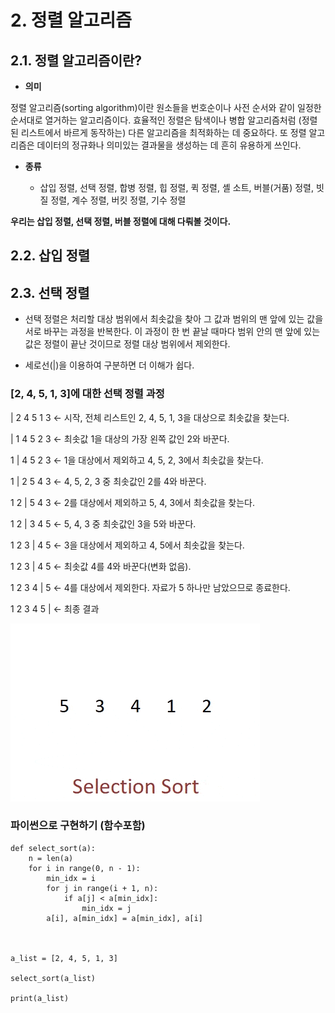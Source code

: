 # 2. 정렬 알고리즘
## 2.1. 정렬 알고리즘이란?
- __의미__

정렬 알고리즘(sorting algorithm)이란 원소들을 번호순이나 사전 순서와 같이 일정한 순서대로 열거하는 알고리즘이다. 효율적인 정렬은 탐색이나 병합 알고리즘처럼 (정렬된 리스트에서 바르게 동작하는) 다른 알고리즘을 최적화하는 데 중요하다. 또 정렬 알고리즘은 데이터의 정규화나 의미있는 결과물을 생성하는 데 흔히 유용하게 쓰인다.

- __종류__

  - 삽입 정렬, 선택 정렬, 합병 정렬, 힙 정렬, 퀵 정렬, 셸 소트, 버블(거품) 정렬, 빗질 정렬, 계수 정렬, 버킷 정렬, 기수 정렬

**우리는 삽입 정렬, 선택 정렬, 버블 정렬에 대해 다뤄볼 것이다.**


## 2.2. 삽입 정렬

## 2.3. 선택 정렬
- 선택 정렬은 처리할 대상 범위에서 최솟값을 찾아 그 값과 범위의 맨 앞에 있는 값을 서로 바꾸는 과정을 반복한다. 이 과정이 한 번 끝날 때마다 범위 안의 맨 앞에 있는 값은 정렬이 끝난 것이므로 정렬 대상 범위에서 제외한다.

- 세로선(|)을 이용하여 구분하면 더 이해가 쉽다.

### [2, 4, 5, 1, 3]에 대한 선택 정렬 과정


| 2 4 5 1 3 ← 시작, 전체 리스트인 2, 4, 5, 1, 3을 대상으로 최솟값을 찾는다.

| 1 4 5 2 3 ← 최솟값 1을 대상의 가장 왼쪽 값인 2와 바꾼다.

1 | 4 5 2 3 ← 1을 대상에서 제외하고 4, 5, 2, 3에서 최솟값을 찾는다.

1 | 2 5 4 3 ← 4, 5, 2, 3 중 최솟값인 2를 4와 바꾼다.

1 2 | 5 4 3 ← 2를 대상에서 제외하고 5, 4, 3에서 최솟값을 찾는다.

1 2 | 3 4 5 ← 5, 4, 3 중 최솟값인 3을 5와 바꾼다.

1 2 3 | 4 5 ← 3을 대상에서 제외하고 4, 5에서 최솟값을 찾는다.

1 2 3 | 4 5 ← 최솟값 4를 4와 바꾼다(변화 없음).

1 2 3 4 | 5 ← 4를 대상에서 제외한다. 자료가 5 하나만 남았으므로 종료한다.

1 2 3 4 5 | ← 최종 결과

![selection_sort.gif](/img/selection_sort.gif)

### 파이썬으로 구현하기 (함수포함)
```Py
def select_sort(a):
    n = len(a)
    for i in range(0, n - 1):
        min_idx = i
        for j in range(i + 1, n):
            if a[j] < a[min_idx]:
                min_idx = j
        a[i], a[min_idx] = a[min_idx], a[i]



a_list = [2, 4, 5, 1, 3]

select_sort(a_list)

print(a_list)
```
